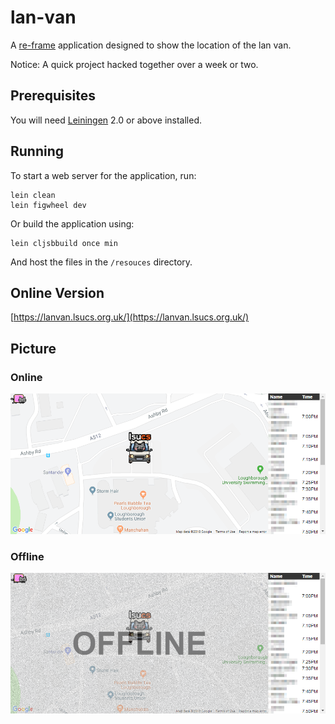 # lan-van

A [re-frame](https://github.com/Day8/re-frame) application designed to show the location of the lan van.

Notice: A quick project hacked together over a week or two.

## Prerequisites

You will need [Leiningen][1] 2.0 or above installed.

[1]: https://github.com/technomancy/leiningen

## Running

To start a web server for the application, run:

    lein clean
    lein figwheel dev

Or build the application using:

    lein cljsbbuild once min

And host the files in the `/resouces` directory.

## Online Version
[https://lanvan.lsucs.org.uk/](https://lanvan.lsucs.org.uk/)

## Picture
### Online
![Online](./images/online.png)
### Offline
![Offline](./images/offline.png)
